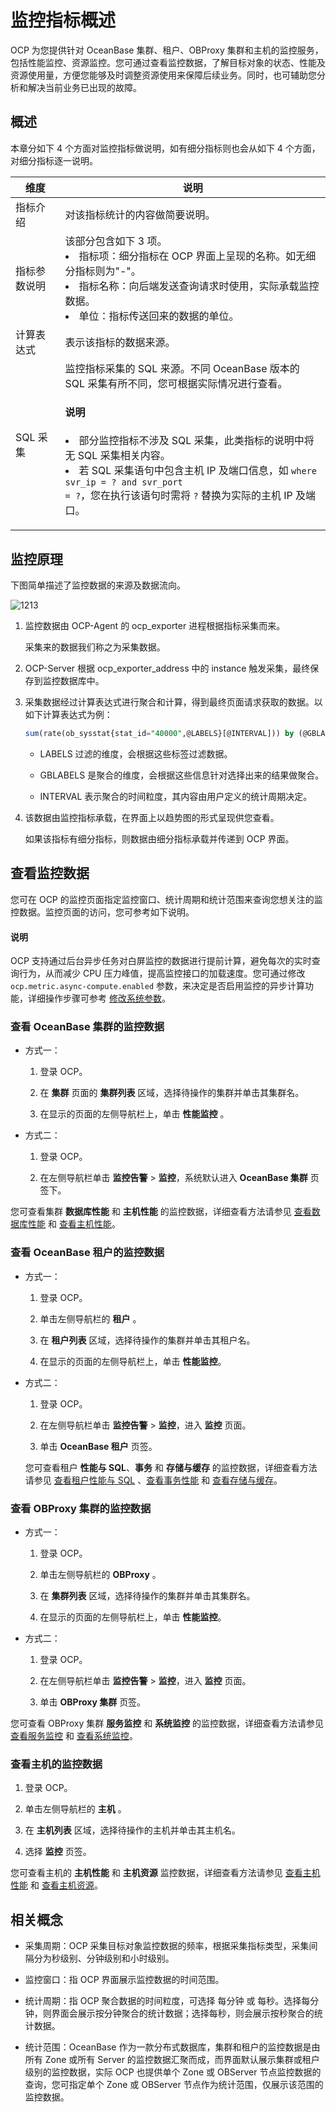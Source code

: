 # 监控指标概述

OCP 为您提供针对 OceanBase 集群、租户、OBProxy 集群和主机的监控服务，包括性能监控、资源监控。您可通过查看监控数据，了解目标对象的状态、性能及资源使用量，方便您能够及时调整资源使用来保障后续业务。同时，也可辅助您分析和解决当前业务已出现的故障。

## 概述

本章分如下 4 个方面对监控指标做说明，如有细分指标则也会从如下 4 个方面，对细分指标逐一说明。

|维度 | 说明  |
|--------|--------|
| 指标介绍   | 对该指标统计的内容做简要说明。 |
| 指标参数说明 | 该部分包含如下 3 项。 <li> 指标项：细分指标在 OCP 界面上呈现的名称。如无细分指标则为"-"。   </li><li> 指标名称：向后端发送查询请求时使用，实际承载监控数据。   </li><li> 单位：指标传送回来的数据的单位。 </li>   |
| 计算表达式  | 表示该指标的数据来源。  |
|SQL 采集|监控指标采集的 SQL 来源。不同 OceanBase 版本的 SQL 采集有所不同，您可根据实际情况进行查看。<main id="notice" type='explain'><h4>说明</h4><p><li>部分监控指标不涉及 SQL 采集，此类指标的说明中将无 SQL 采集相关内容。</li><li>若 SQL 采集语句中包含主机 IP 及端口信息，如 <code>where svr_ip = ? and svr_port = ?</code>，您在执行该语句时需将 <code>?</code> 替换为实际的主机 IP 及端口。</li></p></main>|

## 监控原理

下图简单描述了监控数据的来源及数据流向。

![1213](https://help-static-aliyun-doc.aliyuncs.com/assets/img/zh-CN/2821871461/p368530.png)

1. 监控数据由 OCP-Agent 的 ocp_exporter 进程根据指标采集而来。

   采集来的数据我们称之为采集数据。

2. OCP-Server 根据 ocp_exporter_address 中的 instance 触发采集，最终保存到监控数据库中。

3. 采集数据经过计算表达式进行聚合和计算，得到最终页面请求获取的数据。以如下计算表达式为例：

   ```sql
   sum(rate(ob_sysstat{stat_id="40000",@LABELS}[@INTERVAL])) by (@GBLABELS) + sum(rate(ob_sysstat{stat_id="40002",@LABELS}[@INTERVAL])) by (@GBLABELS) + sum(rate(ob_sysstat{stat_id="40004",@LABELS}[@INTERVAL])) by (@GBLABELS) + sum(rate(ob_sysstat{stat_id="40006",@LABELS}[@INTERVAL])) by (@GBLABELS) + sum(rate(ob_sysstat{stat_id="40008",@LABELS}[@INTERVAL])) by (@GBLABELS) + sum(rate(ob_sysstat{stat_id="40018",@LABELS}[@INTERVAL])) by (@GBLABELS)
   ```

   * LABELS 过滤的维度，会根据这些标签过滤数据。

   * GBLABELS 是聚合的维度，会根据这些信息针对选择出来的结果做聚合。

   * INTERVAL 表示聚合的时间粒度，其内容由用户定义的统计周期决定。

4. 该数据由监控指标承载，在界面上以趋势图的形式呈现供您查看。

   如果该指标有细分指标，则数据由细分指标承载并传递到 OCP 界面。

## 查看监控数据

您可在 OCP 的监控页面指定监控窗口、统计周期和统计范围来查询您想关注的监控数据。监控页面的访问，您可参考如下说明。

<main id="notice" type='explain'>
<h4>说明</h4>
<p>OCP 支持通过后台异步任务对白屏监控的数据进行提前计算，避免每次的实时查询行为，从而减少 CPU 压力峰值，提高监控接口的加载速度。您可通过修改 <code>ocp.metric.async-compute.enabled</code> 参数，来决定是否启用监控的异步计算功能，详细操作步骤可参考 <a href="../../1600.system-management-features/300.manage-system-parameter/200.modify-system-parameters.md">修改系统参数</a>。</p>
</main>

### 查看 OceanBase 集群的监控数据

* 方式一：

  1. 登录 OCP。

  2. 在 **集群** 页面的 **集群列表** 区域，选择待操作的集群并单击其集群名。

  3. 在显示的页面的左侧导航栏上，单击 **性能监控** 。
  
* 方式二：

  1. 登录 OCP。

  2. 在左侧导航栏单击 **监控告警** > **监控**，系统默认进入 **OceanBase 集群** 页签下。

您可查看集群 **数据库性能** 和 **主机性能** 的监控数据，详细查看方法请参见 [查看数据库性能](../../900.monitoring-and-alerts-functions/100.performance-monitoring-overview/200.view-clusters-performance.md) 和 [查看主机性能](../../900.monitoring-and-alerts-functions/100.performance-monitoring-overview/300.view-host-performance.md)。

### 查看 OceanBase 租户的监控数据

* 方式一：

  1. 登录 OCP。

  2. 单击左侧导航栏的 **租户** 。

  3. 在 **租户列表** 区域，选择待操作的集群并单击其租户名。

  4. 在显示的页面的左侧导航栏上，单击 **性能监控**。

* 方式二：

  1. 登录 OCP。

  2. 在左侧导航栏单击 **监控告警** > **监控**，进入 **监控** 页面。

  3. 单击 **OceanBase 租户** 页签。

  您可查看租户 **性能与 SQL**、**事务** 和 **存储与缓存** 的监控数据，详细查看方法请参见 [查看租户性能与 SQL](../../900.monitoring-and-alerts-functions/100.performance-monitoring-overview/400.view-tenant-performance-and-sql.md) 、[查看事务性能](../../900.monitoring-and-alerts-functions/100.performance-monitoring-overview/500.view-transaction-performance.md) 和 [查看存储与缓存](../../900.monitoring-and-alerts-functions/100.performance-monitoring-overview/600.view-storage-and-cache-performance.md)。
  
### 查看 OBProxy 集群的监控数据

* 方式一：

  1. 登录 OCP。

  2. 单击左侧导航栏的 **OBProxy** 。

  3. 在 **集群列表** 区域，选择待操作的集群并单击其集群名。

  4. 在显示的页面的左侧导航栏上，单击 **性能监控**。

* 方式二：

  1. 登录 OCP。

  2. 在左侧导航栏单击 **监控告警** > **监控**，进入 **监控** 页面。

  3. 单击 **OBProxy 集群** 页签。

您可查看 OBProxy 集群 **服务监控** 和 **系统监控** 的监控数据，详细查看方法请参见 [查看服务监控](../../900.monitoring-and-alerts-functions/100.performance-monitoring-overview/800.view-service-monitoring.md) 和 [查看系统监控](../../900.monitoring-and-alerts-functions/100.performance-monitoring-overview/900.view-system-monitoring.md)。
  
### 查看主机的监控数据

1. 登录 OCP。

2. 单击左侧导航栏的 **主机** 。

3. 在 **主机列表** 区域，选择待操作的主机并单击其主机名。

4. 选择 **监控** 页签。

您可查看主机的 **主机性能** 和 **主机资源** 监控数据，详细查看方法请参见 [查看主机性能](../../900.monitoring-and-alerts-functions/100.performance-monitoring-overview/300.view-host-performance.md) 和 [查看主机资源](../../900.monitoring-and-alerts-functions/100.performance-monitoring-overview/700.view-host-resources.md)。
  
## 相关概念

* 采集周期：OCP 采集目标对象监控数据的频率，根据采集指标类型，采集间隔分为秒级别、分钟级别和小时级别。

* 监控窗口：指 OCP 界面展示监控数据的时间范围。

* 统计周期：指 OCP 聚合数据的时间粒度，可选择 每分钟 或 每秒。选择每分钟，则界面会展示按分钟聚合的统计数据；选择每秒，则会展示按秒聚合的统计数据。

* 统计范围：OceanBase 作为一款分布式数据库，集群和租户的监控数据是由所有 Zone 或所有 Server 的监控数据汇聚而成，而界面默认展示集群或租户级别的监控数据，实际 OCP 也提供单个 Zone 或 OBServer 节点监控数据的查询，您可指定单个 Zone 或 OBServer 节点作为统计范围，仅展示该范围的监控数据。
